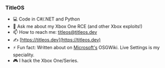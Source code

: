 ### TitleOS


- 💻 Code in C#/.NET and Python
- 💬 Ask me about my Xbox One RCE (and other Xbox exploits!)
- 📫 How to reach me: [titleos@titleos.dev](mailto:titleos@titleos.dev)
- ✍️ [https://titleos.dev](https://titleos.dev)
- ⚡ Fun fact: Written about on [Microsoft's](https://github.com/microsoft/) OSGWiki. Live Settings is my speciality. 
- 🎮 I hack the Xbox One/Series. 

